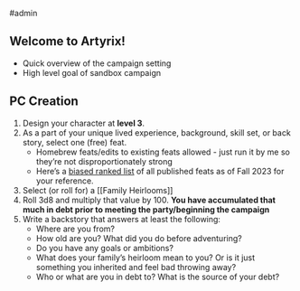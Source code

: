 #admin


## Welcome to Artyrix!
- Quick overview of the campaign setting
- High level goal of sandbox campaign 


## PC Creation

1. Design your character at **level 3**.
2. As a part of your unique lived experience, background, skill set, or back story, select one (free) feat. 
    - Homebrew feats/edits to existing feats allowed - just run it by me so they’re not disproportionately strong 
    - Here’s a [biased ranked list](https://arcaneeye.com/players/dnd-5e-feats-tier-list/) of all published feats as of Fall 2023 for your reference.
3. Select (or roll for) a [[Family Heirlooms]]
4. Roll 3d8 and multiply that value by 100. **You have accumulated that much in debt prior to meeting the party/beginning the campaign**
5. Write a backstory that answers at least the following:
    - Where are you from?
    - How old are you? What did you do before adventuring?
    - Do you have any goals or ambitions?
    - What does your family’s heirloom mean to you? Or is it just something you inherited and feel bad throwing away?
    - Who or what are you in debt to? What is the source of your debt? 